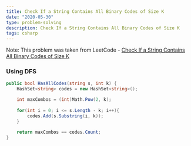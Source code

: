 ```yaml
---
title: Check If a String Contains All Binary Codes of Size K
date: "2020-05-30"
type: problem-solving
description: Check If a String Contains All Binary Codes of Size K
tags: csharp
---
```


Note: This problem was taken from LeetCode - [Check If a String Contains All Binary Codes of Size K](https://leetcode.com/problems/check-if-a-string-contains-all-binary-codes-of-size-k/)

### Using DFS

```csharp
public bool HasAllCodes(string s, int k) {
	HashSet<string> codes = new HashSet<string>();

	int maxCombos = (int)Math.Pow(2, k);
	
	for(int i = 0; i <= s.Length - k; i++){
		codes.Add(s.Substring(i, k));            
	}
	
	return maxCombos == codes.Count;
}
```
